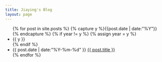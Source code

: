 ```yaml
---
title: Jiaying's Blog
layout: page
---
```


<ul class="listing">
{% for post in site.posts %}
  {% capture y %}{{post.date | date:"%Y"}}{% endcapture %}
  {% if year != y %}
    {% assign year = y %}
    <li class="listing-seperator">{{ y }}</li>
  {% endif %}
  <li class="listing-item">
    <time datetime="{{ post.date | date:"%Y-%m-%d" }}">{{ post.date | date:"%Y-%m-%d" }}</time>
    <a href="{{ post.url }}" title="{{ post.title }}">{{ post.title }}</a>
  </li>
{% endfor %}
</ul>

<!--
<div id="post-pagination" class="paginator">

  {% if paginator.previous_page %}
    {% if paginator.previous_page == 1 %}
    <a href="/blog/"><Previous</a>
    {% else %}
    <a href="/page{{paginator.previous_page}}"><Previous</a>
    {% endif %}
  {% else %}
    <span class="previous disabled"><Previous</span>
  {% endif %}

      {% if paginator.page == 1 %}
      <span class="current-page">1</span>
      {% else %}
      <a href="/blog/">1</a>
      {% endif %}

    {% for count in (2..paginator.total_pages) %}
      {% if count == paginator.page %}
      <span class="current-page">{{count}}</span>
      {% else %}
      <a href="/page{{count}}">{{count}}</a>
      {% endif %}
    {% endfor %}

  {% if paginator.next_page %}
    <a class="next" href="/page{{paginator.next_page}}">Next></a>
  {% else %}
    <span class="next disabled" >Next></span>
  {% endif %}
  ({{ paginator.total_posts }} Total)
</div>
-->
